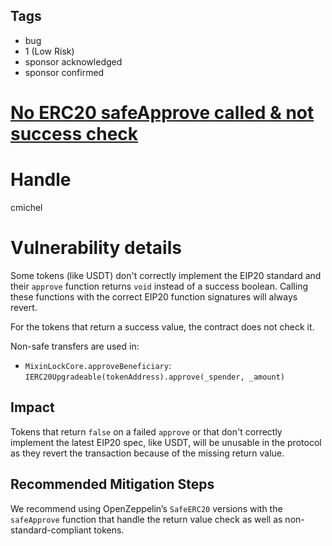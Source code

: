 ## Tags

- bug
- 1 (Low Risk)
- sponsor acknowledged
- sponsor confirmed

# [No ERC20 safeApprove called & not success check](https://github.com/code-423n4/2021-11-unlock-findings/issues/161) 

# Handle

cmichel


# Vulnerability details

Some tokens (like USDT) don't correctly implement the EIP20 standard and their `approve` function returns `void` instead of a success boolean. Calling these functions with the correct EIP20 function signatures will always revert.

For the tokens that return a success value, the contract does not check it.

Non-safe transfers are used in:
- `MixinLockCore.approveBeneficiary`: `IERC20Upgradeable(tokenAddress).approve(_spender, _amount)`


## Impact
Tokens that return `false` on a failed `approve` or that don't correctly implement the latest EIP20 spec, like USDT, will be unusable in the protocol as they revert the transaction because of the missing return value.

## Recommended Mitigation Steps
We recommend using OpenZeppelin’s `SafeERC20` versions with the `safeApprove` function that handle the return value check as well as non-standard-compliant tokens.

